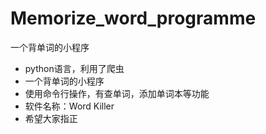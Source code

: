 # Memorize_word_programme
一个背单词的小程序
+ python语言，利用了爬虫
+ 一个背单词的小程序
+ 使用命令行操作，有查单词，添加单词本等功能
+ 软件名称：Word Killer
+ 希望大家指正
